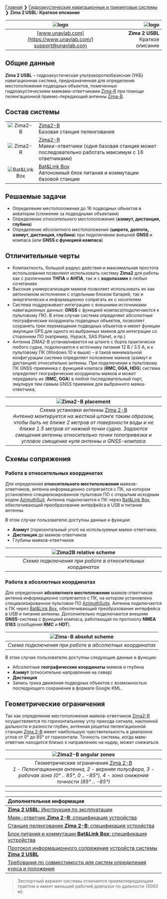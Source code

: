 [Главная](/README_RU) ❯ [Гидроакустические навигационные и трекинговые системы](/navigation_and_tracking_systems_ru) ❯ **Zima 2 USBL: Краткое опсиание**

<div style="page-break-after: always;"></div>

| ![logo](/documentation/sm_logo.png) | ![logo](/documentation/zima_package.png) |
| :---: | ---: |
| [www.unavlab.com](https://www.unavlab.com/) <br/> [support@unavlab.com](mailto:support@unavlab.com) | **Zima 2 USBL** <br/> Краткое описание |

<div style="page-break-after: always;"></div>

## Общие данные
**Zima 2 USBL** – гидроакустическая ультракороткобазисная (УКБ) навигационная система, предназначенная для определения местоположения подводных объектов, помеченных гидроакустическими маяками-ответчиками [Zima-R](Zima_R_Specification_ru.md) при помощи пеленгационной приемо-передающей антенны [Zima-B](Zima_B_Specification_ru.md).

<div style="page-break-after: always;"></div>

## Состав системы

|  |  |
| :---: | :--- |
| ![Zima2-B](/documentation/def_zima_b_ant.png) | [Zima2-B](Zima2B_Specification_ru.md) <br/> Базовая станция пеленгования |
| ![Zima2-R](/documentation/zima_r.png) | [Zima2-R](Zima2R_Specification_ru.md) <br/> Маяки-ответчики (одня базовая станция может последовательно работать максимум с 16 ответчиками) |
| ![Bat&Link Box](/documentation/batnlinkbox.png) | [Bat&Link Box](Bat_n_link_box_Specification_ru.md) <br/> Автономный блок питания и коммутации базовой станции |

<div style="page-break-after: always;"></div>

## Решаемые задачи
* Определение местоположения до 16 подводных объектов в акватории (слежение за подводными объектами)
* Определение относительного местоположения (**азимут, дистанция, глубина**)
* Определение абсолютного местоположения (**широта, долгота, азимут, дистанция, глубина**) при подключении внешней **GNSS** и компаса (или **GNSS с функцией компаса**)

<div style="page-break-after: always;"></div>

## Отличительные черты
* Компактность, большой радиус действия и максимальная простота использования позволяют использовать систему **Zima2** для работы как с различными **ТНПА** и **АНПА**, так и с **водолазами** в любых сочетаниях
* Высокая универсализация маяков позволяет использовать их как автономном исполнении с отдельным блоком батарей, так и энергетически и информационно сопрягать их с носителем
* Система поддерживает интеграцию с внешними источниками навигационных данных: **GNSS** с функцией компаса(подключаются к пультовому ПК). В этом случае система определяет абсолютные географические координаты подводных объектов, позволяет сохранять трек перемещения подводных объектов и имеет функции эмуляции GPS для одного из выбранных маяков для интеграции со сторонним ПО (например, Hypack, SAS.Planet, и пр.)
* Антенна ZIMA2-B устанавливается на штанге с борта практически любого судна, подключается к источнику питания 12 В / 3.5 А, и к пультовому ПК (Windows 10 и выше) – в такой минимальной конфигурации система определяет положение маяков (азимут и дистанция) относительно антенны. При подключении к пультовому ПК GNSS-приемника с функцией компаса (**RMC, GGA, HDG**) система определяет географические координаты маяков и может передавать их (**RMC, GGA**) в любой последовательный порт, эмулируя тем самым GNSS приемник для выбранного маяка-ответчика;

<div style="page-break-after: always;"></div>

| ![Zima2-B placement](/documentation/zima2_boat_gnss_1.png) |
| :---: |
| Схема установки антенны [Zima 2-B](Zima2B_Specification_ru.md) <br/> _Антенна монтируется на жесткой штанге таким образом, чтобы быть не ближе 2 метров от поверхности воды и не ближе 1.5 метров от нижней точки судна. Задаются смещения антенны относительно точки топопривязки и угловое смещение нуля антенны и GNSS-компаса_ |

<div style="page-break-after: always;"></div>

## Схемы сопряжения

### Работа в относительных координатах
Для определения **относительного местоположения** маяков-ответчиков, антенна информационно сопрягается с ПК, на котором установлено специализированное пультовое ПО с открытым исходным кодом [AzimuthSuit](https://github.com/ucnl/AzimuthSuit). Антенна подключается к ПК через [Bat&Link Box](Bat_n_link_box_Specification_ru.md), обеспечивающий преобразование интерфейса в USB и питание антенны. 

В этом случае пользователю доступны данные и функции:
* **Азимут** (горизонтальный угол) на используемые маяки-ответчики;
* **Дистанция** до маяков-ответчиков
* Глубины маяков-ответчиков


| ![Zima2B relative scheme](/documentation/zima2_option1.png) |
| :---: |
| _Схема подключения при работе в относительных координатах_ |

<div style="page-break-after: always;"></div>

### Работа в абсолютных координатах
Для определения **абсолютного местопложения** маяков-ответчиков антенна информационно сопрягается с ПК, на котором установлено специализированное пультовое ПО [AzimuthSuite](https://github.com/ucnl/AzimuthSuite). Антенна подключается к ПК через [Bat&Link Box](Bat_n_link_box_Specification_ru.md), обеспечивающий преобразование интерфейса в USB и питание антенны. Дополнительно подключаются внешняя **GNSS**-система с функцией компаса, работающая по протоколу **NMEA 0183** (сообщения **RMC** и **HDT**).

| ![Zima-B absolut scheme](/documentation/zima2_option2.png) |
| :---: |
| _Схема подключения при работе в абсолютных координатах_ |

В этом случае пользователю доступны следующие данные и функции:
* Абсолютные **географические координаты** маяков и глубина
* **Азимут** (относительно направления на север)
* **Дистанция**
* Запись трека движения подводных объектов с возможностью последующего сохранения в формате Google KML.

<div style="page-break-after: always;"></div>

## Геометрические ограничения

Так как определение местоположения маяков-ответчиков [Zima2-R](Zima2R_Specification_ru.md) осуществляется по горизонтальному углу прихода сигнала, наклонной дальности и разности глубин, антенная решетка пеленгационной станции [Zima 2-B](Zima2B_Specification_ru.md) имеет наибольшую чувствительность в диапазоне углов от 0° до 85° от горизонтали. Точность системы, когда маяк-ответчик находится близко к направлению на надир, может снижаться.

| ![Zima2-B angular zones](/documentation/zima2_geometric_limitations.png) |
| :---: |
| Геометрические ограничения [Zima 2-B](Zima2B_Specification_ru.md) <br/> _1 - Пеленгационная антенна, 2 - верхняя полусфера, 3 - рабочая зона (0° .. 85°, 0 .. -85°), 4 - зона снижения точности (85° .. -85°)_ |

<div style="page-break-after: always;"></div>

_________  

| **Дополнительная информация** |
| :--- |
| [**Zima 2 USBL**: Инструкция по эксплуатации](Zima2_Users_manual_ru.md) |
| [Маяк-ответчик **Zima 2-R**: спецификация устройства](Zima2R_Specification_ru.md) |
| [Станция пеленгования **Zima 2-B**: спецификация устройства](Zima2B_Specification_ru.md) |
| [Блок питания и коммутации **Bat&Link Box**: спецификация устройства](Bat_n_link_box_Specification_ru.md) |
| [Протокол информационного сопряжения устройств системы **Zima 2 USBL**](Zima2_Protocol_Specification_ru.md) |
| [Требования по совместимости для систем определения курса и положения](Zima_GNSS_requirements_ru.md) |

> Экспортный вариант системы отличается приемопередающим трактом и имеет меньший рабочий диапазон по дальности (3000 м).

